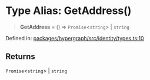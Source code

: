 # Type Alias: GetAddress()

> **GetAddress** = () => `Promise`\<`string`\> \| `string`

Defined in: [packages/hypergraph/src/identity/types.ts:10](https://github.com/hashirpm/hypergraph/blob/ab4ea1cdb9430798142e0d735aac9d31c2cf0ae0/packages/hypergraph/src/identity/types.ts#L10)

## Returns

`Promise`\<`string`\> \| `string`
